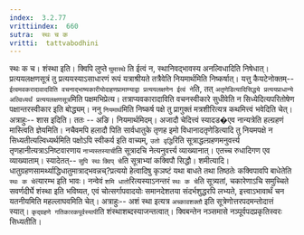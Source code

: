 ```yaml
---
index:  3.2.77
vrittiindex:  660
sutra:  स्थः च क
vritti:  tattvabodhini 
---
```


स्थः क च। शंस्था इति। क्विपि लुप्ते `घुमास्थे` ति ईत्वं न, स्थानिवद्भावस्य अनल्विधादिति निषेधात्। प्रत्ययलक्षणसूत्रं तु प्रत्ययस्याऽसाधारणं रूपं यत्राश्रीयते तत्रैवेति नियमार्थमिति निष्कर्षात्। यत्तु कैयटेनोक्तम्-- `ईत्वमवकरादावादविति वचनाद्भाष्यकारीयोदाहणप्रामाण्याद्वा प्रत्ययलक्षणेन ईत्वं ने`ति, तत् `अतृणेडित्यादिसिद्धये प्रत्ययप्राधान्ये अल्विध्यर्थं प्रत्ययलक्षणसूत्र`मिति पक्षमभिप्रेत्य। तत्राप्यवकारादाविति वचनस्वीकारे सुधीवेति न सिध्येदित्यपरितोषेण पक्षान्तरस्वीकार इति बोद्ध्यम्। ननु `नियमार्थ`मिति निष्कर्ष पक्षे तु प्रागुक्तं मत्रशीरित्यत्र कथमित्त्वं भवेदिति चेत्। अत्राहुः-- शास इदिति। ततः -- अङि। नियमार्थमिदम्। अजादौ चेदित्त्वं स्यादड�एव नान्यत्रेति हल्ग्रहणं मास्त्विति ज्ञेयमिति। नचैवमपि हलादौ पिति सार्वधातुके तृणह इमो विधानादतृणेडित्यादि तु नियमपक्षे न सिध्यतीत्यल्विध्यर्थमिति पक्षोऽपि स्वीकर्य इति वाच्यम्, `उतो वृद्धि`रिति सूत्राद्धल्ग्रहणमनुवर्त्त्य तृणहानीत्यत्राऽनिष्टवारणाय `नाभ्यस्तस्याची`ति सूत्रादचि नेत्यनुवर्त्त्य व्याख्यानात्। एतच्च रुधादिगण एव व्याख्याताम्। स्यादेतत्-- `सुपि स्थः` `क्विप् चे`ति सूत्राभ्यां कक्विपौ सिद्धौ। शमीत्यादि। धातुग्रहणसामर्थ्याद्धिधातुमात्राद्भवन्नच्?प्रत्ययो हेत्वादिषु कृञष्टं यथा बाधते तथा तिष्ठतेः कक्विपावपि बाधेतेति `स्थः क चे`त्यारम्भ इति भावः। नन्वेवं `शमि धातो`रित्यस्याऽनन्तरं `स्थः क चे`ति सूत्र्यतां, चकारेणाऽचि समुच्चिते सवर्णदीर्घे शंस्था इति भविष्यत, एवं चोत्सर्गापवादयोः समानदेशतया संदर्भशुद्धरपि लभ्यते, इत्त्वाऽभावार्थं चन यतनीयमिति महल्लाघवमिति चेत्। अत्राहुः-- अशं स्था इत्यत्र `अच्कावशक्तौ` इति सूत्रेणोत्तरपदमन्तोदात्तं स्यात्। `कृद्ग्रहणे गतिकारकपूर्वस्यापी`ति शंस्थाशब्दस्याजन्तत्वात्। क्विबन्तेन नञ्समासे नञ्पूर्वपदप्रकृतिस्वरः सिध्यतीति।

